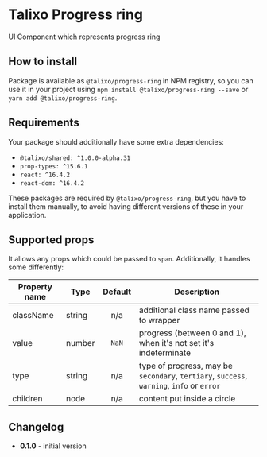 # Talixo Progress ring

UI Component which represents progress ring

## How to install

Package is available as `@talixo/progress-ring` in NPM registry, so you can use it in your project
using `npm install @talixo/progress-ring --save` or `yarn add @talixo/progress-ring`.

## Requirements

Your package should additionally have some extra dependencies:

- `@talixo/shared: ^1.0.0-alpha.31`
- `prop-types: ^15.6.1`
- `react: ^16.4.2`
- `react-dom: ^16.4.2`

These packages are required by `@talixo/progress-ring`, but you have to install them manually,
to avoid having different versions of these in your application.

## Supported props

It allows any props which could be passed to `span`. Additionally, it handles some differently:

Property name | Type      | Default | Description                    
--------------|-----------|:-------:|--------------------------------
className     | string    | n/a     | additional class name passed to wrapper
value         | number    | `NaN`   | progress (between 0 and 1), when it's not set it's indeterminate
type          | string    | n/a     | type of progress, may be `secondary`, `tertiary`, `success`, `warning`, `info` or `error`
children      | node      | n/a     | content put inside a circle

## Changelog

- **0.1.0** - initial version
